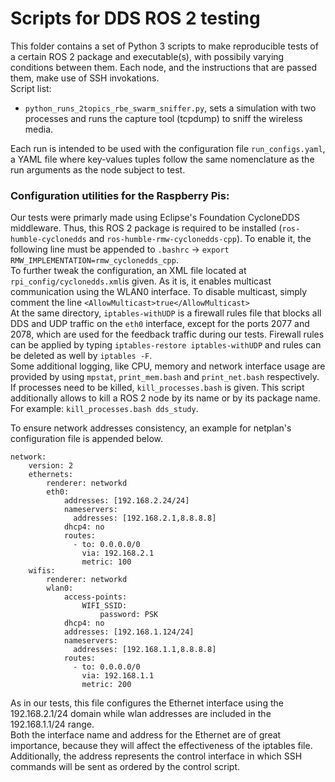 # Scripts for DDS ROS 2 testing

This folder contains a set of Python 3 scripts to make reproducible tests
of a certain ROS 2 package and executable(s), with possibily varying conditions
between them. Each node, and the instructions that are passed them, make use of SSH
invokations.
<br>
Script list: <br>
* `python_runs_2topics_rbe_swarm_sniffer.py`, sets a simulation with two processes and runs the capture tool (tcpdump) to sniff the wireless media.

Each run is intended to be used with the configuration file `run_configs.yaml`, a YAML
file where key-values tuples follow the same nomenclature as the run arguments as the node subject to 
test. 

### Configuration utilities for the Raspberry Pis:

Our tests were primarly made using Eclipse's Foundation CycloneDDS middleware.
Thus, this ROS 2 package is required to be installed (`ros-humble-cyclonedds` and `ros-humble-rmw-cyclonedds-cpp`). To enable it, the following line must be appended to `.bashrc` -> `export RMW_IMPLEMENTATION=rmw_cyclonedds_cpp`. <br>
To further tweak the configuration, an XML file located at `rpi_config/cyclonedds.xml`is given. As it is, it enables multicast communication using the WLAN0 interface. To disable multicast, simply comment the line `<AllowMulticast>true</AllowMulticast>`<br>
At the same directory, `iptables-withUDP` is a firewall rules file that blocks all DDS and UDP traffic on the `eth0` interface, except for the ports 2077 and 2078, which are used for the feedback traffic during our tests. Firewall rules can be applied by typing `iptables-restore iptables-withUDP` and rules can be deleted as well by `iptables -F`. <br>
Some additional logging, like CPU, memory and network interface usage are provided by using `mpstat`, `print_mem.bash` and `print_net.bash` respectively. <br>
If processes need to be killed, `kill_processes.bash` is given. This script additionally allows to kill a ROS 2 node by its name or by its package name. For example: `kill_processes.bash dds_study`. <br>

To ensure network addresses consistency, an example for netplan's configuration file is appended below. 

```
network:
    version: 2
    ethernets:
        renderer: networkd
        eth0:
            addresses: [192.168.2.24/24]
            nameservers:
              addresses: [192.168.2.1,8.8.8.8]
            dhcp4: no
            routes:
              - to: 0.0.0.0/0
                via: 192.168.2.1
                metric: 100
    wifis:
        renderer: networkd
        wlan0:
            access-points:
                WIFI_SSID:
                    password: PSK
            dhcp4: no
            addresses: [192.168.1.124/24]
            nameservers:
              addresses: [192.168.1.1,8.8.8.8]
            routes:
              - to: 0.0.0.0/0
                via: 192.168.1.1
                metric: 200
```
As in our tests, this file configures the Ethernet interface using the 192.168.2.1/24 domain while
wlan addresses are included in the 192.168.1.1/24 range. <br>
Both the interface name and address for the Ethernet are of great importance, because they will affect the effectiveness of the iptables file. <br>
Additionally, the address represents the control interface in which
SSH commands will be sent as ordered by the control script. 